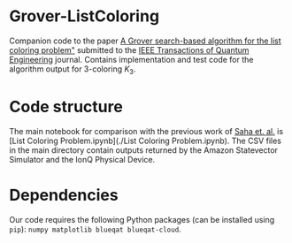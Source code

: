 # Grover-ListColoring
Companion code to the paper [A Grover search-based algorithm for the list coloring problem"](https://arxiv.org/abs/2108.09061) submitted to the [IEEE Transactions of Quantum Engineering](https://tqe.ieee.org/) journal. Contains implementation and test code for the algorithm output for 3-coloring $K_3$.

# Code structure
The main notebook for comparison with the previous work of [Saha et. al.](https://arxiv.org/pdf/2009.06073.pdf) is [List Coloring Problem.ipynb](./List Coloring Problem.ipynb).
The CSV files in the main directory contain outputs returned by the Amazon Statevector Simulator and the IonQ Physical Device.

# Dependencies
Our code requires the following Python packages (can be installed using `pip`): `numpy matplotlib blueqat blueqat-cloud`.
